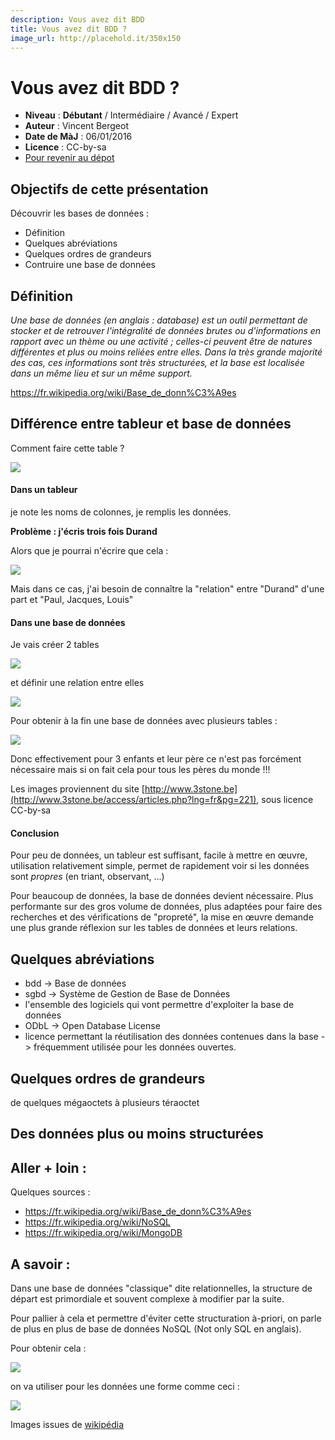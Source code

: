 ```yaml
---
description: Vous avez dit BDD
title: Vous avez dit BDD ?
image_url: http://placehold.it/350x150
---
```



# Vous avez dit BDD ?

- **Niveau** : **Débutant** / Intermédiaire / Avancé / Expert
- **Auteur** : Vincent Bergeot
- **Date de MàJ** : 06/01/2016
- **Licence** : CC-by-sa
- [Pour revenir au dépot](http://datalunch.datalocale.fr)

## Objectifs de cette présentation
Découvrir les bases de données :

- Définition
- Quelques abréviations
- Quelques ordres de grandeurs
- Contruire une base de données

## Définition
*Une base de données (en anglais : database) est un outil permettant de stocker et de retrouver l'intégralité de données brutes ou d'informations en rapport avec un thème ou une activité ; celles-ci peuvent être de natures différentes et plus ou moins reliées entre elles. Dans la très grande majorité des cas, ces informations sont très structurées, et la base est localisée dans un même lieu et sur un même support.*

https://fr.wikipedia.org/wiki/Base_de_donn%C3%A9es

## Différence entre tableur et base de données

Comment faire cette table ?

![](https://raw.githubusercontent.com/infolab-cd33/datalunch/master/img/bdd/bdd-01.png)

#### Dans un tableur
je note les noms de colonnes, je remplis les données.

**Problème : j'écris trois fois Durand**

Alors que je pourrai n'écrire que cela :

![](https://raw.githubusercontent.com/infolab-cd33/datalunch/master/img/bdd/bdd-02.png)

Mais dans ce cas, j'ai besoin de connaître la "relation" entre "Durand" d'une part et "Paul, Jacques, Louis"

#### Dans une base de données
Je vais créer 2 tables 

![](https://raw.githubusercontent.com/infolab-cd33/datalunch/master/img/bdd/bdd-03.png)

et définir une relation entre elles 

![](https://raw.githubusercontent.com/infolab-cd33/datalunch/master/img/bdd/bdd-04.png)

Pour obtenir à la fin une base de données avec plusieurs tables :

![](https://raw.githubusercontent.com/infolab-cd33/datalunch/master/img/bdd/bdd-05.png)

Donc effectivement pour 3 enfants et leur père ce n'est pas forcément nécessaire mais si on fait cela pour tous les pères du monde !!!

Les images proviennent du site [http://www.3stone.be](http://www.3stone.be/access/articles.php?lng=fr&pg=221), sous licence CC-by-sa

#### Conclusion
Pour peu de données, un tableur est suffisant, facile à mettre en œuvre, utilisation relativement simple, permet de rapidement voir si les données sont *propres* (en triant, observant, ...)

Pour beaucoup de données, la base de données devient nécessaire. Plus performante sur des gros volume de données, plus adaptées pour faire des recherches et des vérifications de "propreté", la mise en œuvre demande une plus grande réflexion sur les tables de données et leurs relations.

## Quelques abréviations
- bdd -> Base de données
- sgbd -> Système de Gestion de Base de Données
 - l'ensemble des logiciels qui vont permettre d'exploiter la base de données
- ODbL -> Open Database License
 - licence permettant la réutilisation des données contenues dans la base -> fréquemment utilisée pour les données ouvertes.

## Quelques ordres de grandeurs
de quelques mégaoctets à plusieurs téraoctet

## Des données plus ou moins structurées


## Aller + loin : 
Quelques sources : 
- https://fr.wikipedia.org/wiki/Base_de_donn%C3%A9es
- https://fr.wikipedia.org/wiki/NoSQL
- https://fr.wikipedia.org/wiki/MongoDB


## A savoir : 

Dans une base de données "classique" dite relationnelles, la structure de départ est primordiale et souvent complexe à modifier par la suite.

Pour pallier à cela et permettre d'éviter cette structuration à-priori, on parle de plus en plus de base de données NoSQL (Not only SQL en anglais).

Pour obtenir cela :

![](https://raw.githubusercontent.com/infolab-cd33/datalunch/master/img/bdd/bdd-06.png)

on va utiliser pour les données une forme comme ceci :

![](https://raw.githubusercontent.com/infolab-cd33/datalunch/master/img/bdd/bdd-08.png)

Images issues de [wikipédia](https://fr.wikipedia.org/wiki/MongoDB)
